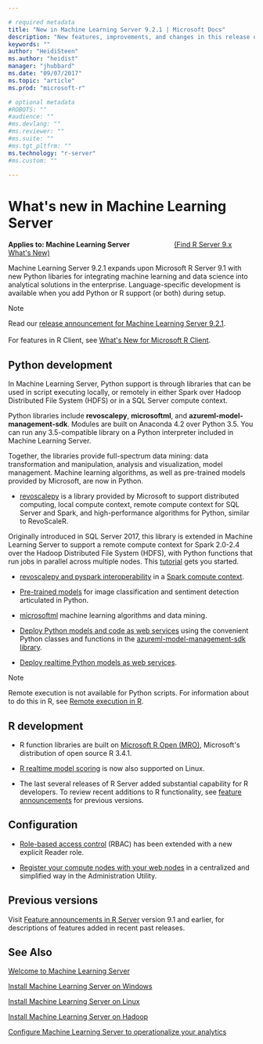 ```yaml
---

# required metadata
title: "New in Machine Learning Server 9.2.1 | Microsoft Docs"
description: "New features, improvements, and changes in this release of Machine Learning Server."
keywords: ""
author: "HeidiSteen"
ms.author: "heidist"
manager: "jhubbard"
ms.date: "09/07/2017"
ms.topic: "article"
ms.prod: "microsoft-r"

# optional metadata
#ROBOTS: ""
#audience: ""
#ms.devlang: ""
#ms.reviewer: ""
#ms.suite: ""
#ms.tgt_pltfrm: ""
ms.technology: "r-server"
#ms.custom: ""

---
```


# What's new in Machine Learning Server

**Applies to: Machine Learning Server** &nbsp;&nbsp;&nbsp;&nbsp;&nbsp;&nbsp;&nbsp;&nbsp;&nbsp;&nbsp;&nbsp;&nbsp;&nbsp;&nbsp;&nbsp;&nbsp;&nbsp;&nbsp;&nbsp;&nbsp;&nbsp;&nbsp;[(Find R Server 9.x What's New)](whats-new-in-r-server.md) 

Machine Learning Server 9.2.1 expands upon Microsoft R Server 9.1 with new Python libaries for integrating machine learning and data science into analytical solutions in the enterprise. Language-specific development is available when you add Python or R support (or both) during setup.

> [!Note]
> Read our [release announcement for Machine Learning Server 9.2.1](https://aka.ms/mlserver92). <br/><br/>For features in R Client, see [What's New for Microsoft R Client](r-client/what-is-microsoft-r-client.md#r-client-whats-new).

## Python development

In Machine Learning Server, Python support is through libraries that can be used in script executing locally, or remotely in either Spark over Hadoop Distributed File System (HDFS) or in a SQL Server compute context. 

Python libraries include **revoscalepy**, **microsoftml**, and **azureml-model-management-sdk**. Modules are built on Anaconda 4.2 over Python 3.5. You can run any 3.5-compatible library on a Python interpreter included in Machine Learning Server.

Together, the libraries provide full-spectrum data mining: data transformation and manipulation, analysis and visualization, model management. Machine learning algorithms, as well as pre-trained models provided by Microsoft, are now in Python. 

+ [revoscalepy](python-reference/revoscalepy/revoscalepy-package.md) is a library provided by Microsoft to support distributed computing, local compute context, remote compute context for SQL Server and Spark, and high-performance algorithms for Python, similar to RevoScaleR. 

 Originally introduced in SQL Server 2017, this library is extended in Machine Learning Server to support a remote compute context for Spark 2.0-2.4 over the Hadoop Distributed File System (HDFS), with Python functions that run jobs in parallel across multiple nodes. This [tutorial](python/quickstart-revoscalepy-linear-regression-model.md) gets you started.

+ [revoscalepy and pyspark interoperability](python/tutorial-revoscalepy-pyspark.md) in a [Spark compute context](python-reference/revoscalepy/rxSpark.md).

+ [Pre-trained models](install/microsoftml-install-pretrained-models.md) for image classification and sentiment detection articulated in Python.

+ [microsoftml](python-reference/microsoftml/microsoftml-package.md) machine learning algorithms and data mining. 

+ [Deploy Python models and code as web services](operationalize/python/quickstart-deploy-python-web-service.md) using the convenient Python classes and functions in the [azureml-model-management-sdk library](python-reference/azureml-model-management-sdk/azureml-model-management-sdk.md).

+ [Deploy realtime Python models as web services](operationalize/concept-what-are-web-services.md#realtime).

> [!Note]
> Remote execution is not available for Python scripts. For information about to do this in R, see [Remote execution in R](r/how-to-execute-code-remotely.md).

## R development

+ R function libraries are built on [Microsoft R Open (MRO)](https://mran.microsoft.com/open/), Microsoft's distribution of open source R 3.4.1. 

+ [R realtime model scoring](operationalize/how-to-deploy-web-service-publish-manage-in-r.md#realtime) is now also supported on Linux.

+ The last several releases of R Server added substantial capability for R developers. To review recent additions to R functionality, see [feature announcements](whats-new-in-r-server.md) for previous versions.

## Configuration

+ [Role-based access control](operationalize/configure-roles.md) (RBAC) has been extended with a new explicit Reader role.
 
+ [Register your compute nodes with your web nodes](operationalize/configure-use-admin-utility.md#uris) in a centralized and simplified way in the Administration Utility.

## Previous versions

Visit [Feature announcements in R Server](whats-new-in-r-server.md) version 9.1 and earlier, for descriptions of features added in recent past releases.

## See Also

 [Welcome to Machine Learning Server](what-is-machine-learning-server.md) 

 [Install Machine Learning Server on Windows](install/r-server-install-windows.md)  

 [Install Machine Learning Server on Linux](install/r-server-install-linux-server.md)  

 [Install Machine Learning Server on Hadoop](install/r-server-install-hadoop.md)

 [Configure Machine Learning Server to operationalize your analytics](operationalize/configure-start-for-administrators.md#configure-server-for-operationalization) 